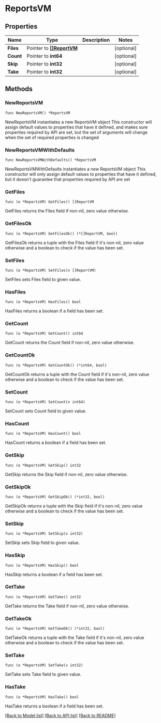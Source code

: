 # ReportsVM

## Properties

Name | Type | Description | Notes
------------ | ------------- | ------------- | -------------
**Files** | Pointer to [**[]ReportVM**](ReportVM.md) |  | [optional] 
**Count** | Pointer to **int64** |  | [optional] 
**Skip** | Pointer to **int32** |  | [optional] 
**Take** | Pointer to **int32** |  | [optional] 

## Methods

### NewReportsVM

`func NewReportsVM() *ReportsVM`

NewReportsVM instantiates a new ReportsVM object
This constructor will assign default values to properties that have it defined,
and makes sure properties required by API are set, but the set of arguments
will change when the set of required properties is changed

### NewReportsVMWithDefaults

`func NewReportsVMWithDefaults() *ReportsVM`

NewReportsVMWithDefaults instantiates a new ReportsVM object
This constructor will only assign default values to properties that have it defined,
but it doesn't guarantee that properties required by API are set

### GetFiles

`func (o *ReportsVM) GetFiles() []ReportVM`

GetFiles returns the Files field if non-nil, zero value otherwise.

### GetFilesOk

`func (o *ReportsVM) GetFilesOk() (*[]ReportVM, bool)`

GetFilesOk returns a tuple with the Files field if it's non-nil, zero value otherwise
and a boolean to check if the value has been set.

### SetFiles

`func (o *ReportsVM) SetFiles(v []ReportVM)`

SetFiles sets Files field to given value.

### HasFiles

`func (o *ReportsVM) HasFiles() bool`

HasFiles returns a boolean if a field has been set.

### GetCount

`func (o *ReportsVM) GetCount() int64`

GetCount returns the Count field if non-nil, zero value otherwise.

### GetCountOk

`func (o *ReportsVM) GetCountOk() (*int64, bool)`

GetCountOk returns a tuple with the Count field if it's non-nil, zero value otherwise
and a boolean to check if the value has been set.

### SetCount

`func (o *ReportsVM) SetCount(v int64)`

SetCount sets Count field to given value.

### HasCount

`func (o *ReportsVM) HasCount() bool`

HasCount returns a boolean if a field has been set.

### GetSkip

`func (o *ReportsVM) GetSkip() int32`

GetSkip returns the Skip field if non-nil, zero value otherwise.

### GetSkipOk

`func (o *ReportsVM) GetSkipOk() (*int32, bool)`

GetSkipOk returns a tuple with the Skip field if it's non-nil, zero value otherwise
and a boolean to check if the value has been set.

### SetSkip

`func (o *ReportsVM) SetSkip(v int32)`

SetSkip sets Skip field to given value.

### HasSkip

`func (o *ReportsVM) HasSkip() bool`

HasSkip returns a boolean if a field has been set.

### GetTake

`func (o *ReportsVM) GetTake() int32`

GetTake returns the Take field if non-nil, zero value otherwise.

### GetTakeOk

`func (o *ReportsVM) GetTakeOk() (*int32, bool)`

GetTakeOk returns a tuple with the Take field if it's non-nil, zero value otherwise
and a boolean to check if the value has been set.

### SetTake

`func (o *ReportsVM) SetTake(v int32)`

SetTake sets Take field to given value.

### HasTake

`func (o *ReportsVM) HasTake() bool`

HasTake returns a boolean if a field has been set.


[[Back to Model list]](../README.md#documentation-for-models) [[Back to API list]](../README.md#documentation-for-api-endpoints) [[Back to README]](../README.md)


